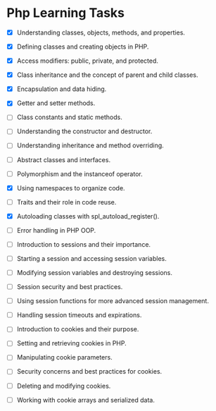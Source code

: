 # Php Learning Tasks

- [x] Understanding classes, objects, methods, and properties.
- [x] Defining classes and creating objects in PHP.
- [x] Access modifiers: public, private, and protected.
- [x] Class inheritance and the concept of parent and child classes.
- [x] Encapsulation and data hiding.
- [x] Getter and setter methods.
- [ ] Class constants and static methods.
- [ ] Understanding the constructor and destructor.
- [ ] Understanding inheritance and method overriding.
- [ ] Abstract classes and interfaces.
- [ ] Polymorphism and the instanceof operator.
- [x] Using namespaces to organize code.
- [ ] Traits and their role in code reuse.
- [x] Autoloading classes with spl_autoload_register().
- [ ] Error handling in PHP OOP.
- [ ] Introduction to sessions and their importance.
- [ ] Starting a session and accessing session variables.
- [ ] Modifying session variables and destroying sessions.
- [ ] Session security and best practices.
- [ ] Using session functions for more advanced session management.
- [ ] Handling session timeouts and expirations.
- [ ] Introduction to cookies and their purpose.
- [ ] Setting and retrieving cookies in PHP.
- [ ] Manipulating cookie parameters.
- [ ] Security concerns and best practices for cookies.
- [ ] Deleting and modifying cookies.
- [ ] Working with cookie arrays and serialized data.

